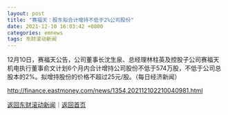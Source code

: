 ```yaml
---
layout: post
title: "赛福天：股东拟合计增持不低于2%公司股份"
date: 2021-12-10 16:03:42 +0800
categories: emnews
tags: 东财滚动新闻
---
```


12月10日，赛福天公告，公司董事长沈生泉、总经理林柱英及控股子公司赛福天机电执行董事俞文计划6个月内合计增持公司股份不低于574万股，不低于公司总股本的2%。拟增持股份的价格不超过25元/股。（每日经济新闻）

<http://finance.eastmoney.com/news/1354,202112102210040981.html>

[返回东财滚动新闻](//finews.withounder.com/emnews/)｜[返回首页](//finews.withounder.com/)